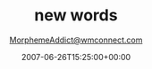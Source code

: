---
title: 'new words'
posts: 11
hash: 't959'
author: 'MorphemeAddict@wmconnect.com'
date: 2007-06-26T15:25:00+00:00
sources:
  - http://forums.tokipona.org/viewtopic.php%3Ft=959.html
---